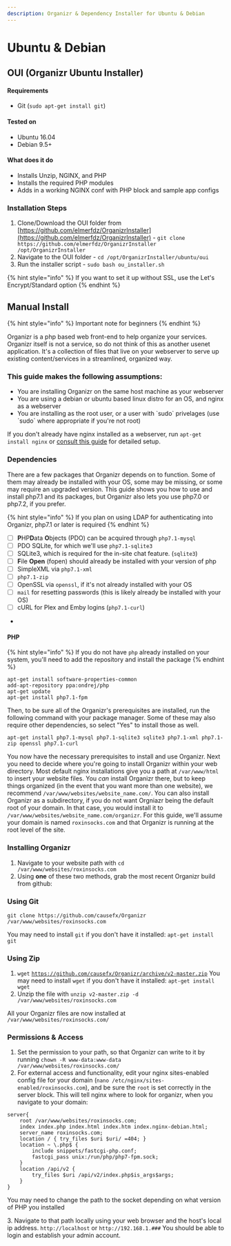 ```yaml
---
description: Organizr & Dependency Installer for Ubuntu & Debian
---
```


# Ubuntu & Debian

## OUI (Organizr Ubuntu Installer) <a href="#bkmrk-windows-here" id="bkmrk-windows-here"></a>

#### Requirements

* Git (`sudo apt-get install git`)

#### Tested on

* Ubuntu 16.04
* Debian 9.5+

#### What does it do

* Installs Unzip, NGINX, and PHP
* Installs the required PHP modules
* Adds in a working NGINX conf with PHP block and sample app configs

### Installation Steps

1. Clone/Download the OUI folder from [https://github.com/elmerfdz/OrganizrInstaller](https://github.com/elmerfdz/OrganizrInstaller) - `git clone https://github.com/elmerfdz/OrganizrInstaller /opt/OrganizrInstaller`
2. Navigate to the OUI folder - `cd /opt/OrganizrInstaller/ubuntu/oui`
3. Run the installer script - `sudo bash ou_installer.sh`

{% hint style="info" %}
If you want to set it up without SSL, use the Let's Encrypt/Standard option
{% endhint %}

## Manual Install <a href="#bkmrk-manual-install" id="bkmrk-manual-install"></a>

{% hint style="info" %}
Important note for beginners
{% endhint %}

Organizr is a php based web front-end to help organize your services. Organizr itself is not a service, so do not think of this as another usenet application. It's a collection of files that live on your webserver to serve up existing content/services in a streamlined, organized way.

### This guide makes the following assumptions: <a href="#bkmrk-this-guide-makes-the" id="bkmrk-this-guide-makes-the"></a>

* You are installing Organizr on the same host machine as your webserver
* You are using a debian or ubuntu based linux distro for an OS, and nginx as a webserver
* You are installing as the root user, or a user with \`sudo\` privelages (use \`sudo\` where appropriate if you're not root)

If you don't already have nginx installed as a webserver, run `apt-get install nginx` or [consult this guide](https://www.digitalocean.com/community/tutorials/how-to-install-nginx-on-ubuntu-18-04) for detailed setup.

### Dependencies <a href="#bkmrk-dependencies-3a" id="bkmrk-dependencies-3a"></a>

There are a few packages that Organizr depends on to function. Some of them may already be installed with your OS, some may be missing, or some may require an upgraded version. This guide shows you how to use and install php7.1 and its packages, but Organizr also lets you use php7.0 or php7.2, if you prefer.

{% hint style="info" %}
If you plan on using LDAP for authenticating into Organizr, php7.1 or later is required
{% endhint %}

* [ ] **P**HP**D**ata **O**bjects (PDO) can be acquired through `php7.1-mysql`
* [ ] PDO SQLite, for which we'll use `php7.1-sqlite3`
* [ ] SQLite3, which is required for the in-site chat feature. (`sqlite3`)
* [ ] **F**ile **Open** (fopen) should already be installed with your version of php
* [ ] SimpleXML via `php7.1-xml`
* [ ] `php7.1-zip`
* [ ] OpenSSL via `openssl`, if it's not already installed with your OS
* [ ] `mail` for resetting passwords (this is likely already be installed with your OS)
* [ ] cURL for Plex and Emby logins (`php7.1-curl`)
*

#### PHP

{% hint style="info" %}
If you do not have `php` already installed on your system, you'll need to add the repository and install the package
{% endhint %}

```
apt-get install software-properties-common
add-apt-repository ppa:ondrej/php
apt-get update
apt-get install php7.1-fpm
```

Then, to be sure all of the Organizr's prerequisites are installed, run the following command with your package manager. Some of these may also require other dependencies, so select "Yes" to install those as well.

```
apt-get install php7.1-mysql php7.1-sqlite3 sqlite3 php7.1-xml php7.1-zip openssl php7.1-curl
```

You now have the necessary prerequisites to install and use Organizr. Next you need to decide where you're going to install Organizr within your web directory. Most default nginx installations give you a path at `/var/www/html` to insert your website files. You _can_ install Organizr there, but to keep things organized (in the event that you want more than one website), we recommend `/var/www/websites/website_name.com/`. You can also install Organizr as a subdirectory, if you do not want Orgniazr being the default root of your domain. In that case, you would install it to `/var/www/websites/website_name.com/organizr`. For this guide, we'll assume your domain is named `roxinsocks.com` and that Organizr is running at the root level of the site.

### Installing Organizr <a href="#bkmrk-installing-organizr" id="bkmrk-installing-organizr"></a>

1. Navigate to your website path with `cd /var/www/websites/roxinsocks.com`
2. Using **one** of these two methods, grab the most recent Organizr build from github:

### Using Git <a href="#bkmrk-using-git" id="bkmrk-using-git"></a>

`git clone https://github.com/causefx/Organizr /var/www/websites/roxinsocks.com`

You may need to install `git` if you don't have it installed: `apt-get install git`

### Using Zip <a href="#bkmrk-using-zip" id="bkmrk-using-zip"></a>

1. `wget` [`https://github.com/causefx/Organizr/archive/v2-master.zip`](https://github.com/causefx/Organizr/archive/v2-master.zip) You may need to install `wget` if you don't have it installed: `apt-get install wget`
2. Unzip the file with `unzip v2-master.zip -d /var/www/websites/roxinsocks.com`

All your Organizr files are now installed at `/var/www/websites/roxinsocks.com/`

### Permissions & Access <a href="#bkmrk-permissions-26-access" id="bkmrk-permissions-26-access"></a>

1. Set the permission to your path, so that Organizr can write to it by running `chown -R www-data:www-data /var/www/websites/roxinsocks.com/`
2. For external access and functionality, edit your nginx sites-enabled config file for your domain (`nano /etc/nginx/sites-enabled/roxinsocks.com`), and be sure the `root` is set correctly in the server block. This will tell nginx where to look for organizr, when you navigate to your domain:

```
server{
    root /var/www/websites/roxinsocks.com;
    index index.php index.html index.htm index.nginx-debian.html;
    server_name roxinsocks.com;
    location / { try_files $uri $uri/ =404; }
    location ~ \.php$ {
        include snippets/fastcgi-php.conf;
        fastcgi_pass unix:/run/php/php7-fpm.sock;
    }
    location /api/v2 {
	    try_files $uri /api/v2/index.php$is_args$args;
    }
}
```

You may need to change the path to the socket depending on what version of PHP you installed

&#x20;   3\. Navigate to that path locally using your web browser and the host's local ip address. `http://localhost` or `http://192.168.1.###` You should be able to login and establish your admin account.
